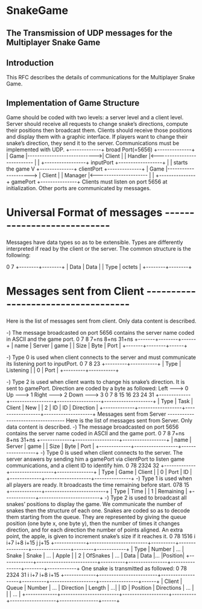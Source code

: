 # SnakeGame

The Transmission of UDP messages for the Multiplayer Snake Game
---------------------------------------------------------------

Introduction 
------------

This RFC describes the details of communications for the Multiplayer Snake Game.

Implementation of Game Structure
--------------------------------

Game should be coded with two levels: a server level and a client level. Server should receive all requests to change snake’s directions, compute their positions then broadcast them. Clients should receive those positions and display them with a graphic interface. If players want to change their snake’s direction, they send it to the server.
Communications must be implemented with UDP.
+-------------+ broad Port(=5656) +--------------+ 
|   Game  |---------------------------->| Client | 
| Handler |<--------------------------- |        | 
+-----------------+ inputPort +------------------+
    |
    | starts the game 
    V
+--------------+ clientPort +--------------+ 
|  Game   |---------------------> | Client |
| Manager |<--------------------- |        |
+---------------+ gamePort +---------------+
Clients must listen on port 5656 at initialization. Other ports are communicated by messages.

# Universal Format of messages ---------------------------
Messages have data types so as to be extensible. Types are differently interpreted if read by the client or the server. The common structure is the following:

0        7 
+--------+--------+ 
|  Data  |  Data  | 
|  Type  | octets | 
+--------+--------+

# Messages sent from Client -----------------------------------

Here is the list of messages sent from client. Only data content is described.

-) The message broadcasted on port 5656 contains the server name coded in ASCII and the game port.
0      7 8   7+ns 8+ns 31+ns 
+-------+--------+------+ 
|  name | Server | game | 
|  Size |  Byte  | Port | 
+-------+--------+------+

-) Type 0 is used when client connects to the server and must communicate its listening port to inputPort.
0        7 8         23 
+---------+-----------+ 
|   Type  | Listening | 
|    0    |    Port   | 
+---------+-----------+

-) Type 2 is used when client wants to change his snake’s direction. It is sent to gamePort. Direction are coded by a byte as followed:
Left ---> 0 
Up ---> 1 
Right ---> 2 
Down ---> 3
0 7 8 15 16 23 24 31 +-------------+------------------+------------------+--------------------+ | Type | Task | Client | New | | 2 | ID | ID | Direction | +-------------+------------------+------------------+--------------------+
Messages sent from Server -----------------------------------
Here is the list of messages sent from Server. Only data content is described.
-) The message broadcasted on port 5656 contains the server name coded in ASCII and the game port.
0 7 8 7+ns 8+ns 31+ns +-------------+------------------+------------------+ | name | Server | game | | Size | Byte | Port | +-------------+------------------+------------------+
-) Type 0 is used when client connects to the server. The server answers by sending him a gamePort via clientPort to listen game communications, and a client ID to identify him.
0 78 2324 32 +-------------+------------------+---------------+ | Type | Game | Client | | 0 | Port | ID | +-------------+-------------------+---------------+
-) Type 1 is used when all players are ready. It broadcasts the time remaining before start.
078 15 +-------------+-------------------------+ | Type | Time | | 1 | Remaining | +-------------+-------------------------+
-) Type 2 is used to broadcast all snakes’ positions to display the game. We communicate the number of snakes then the structure of each one. Snakes are coded so as to decode them starting from the queue. They are represented by giving the queue position (one byte x, one byte y), then the number of times it changes direction, and for each direction the number of points aligned. An extra point, the apple, is given to increment snake’s size if it reaches it.
0 78 1516 i i+7 i+8 i+15 j j+15 +-------------+------------------------+----------+----------------+----------------+--------+------------+ | Type | Number | ... | Snake | Snake | ... | Apple | | 2 | OfSnakes | ... | Data | Data |... |Position| +-------------+-------------------------+----------+----------------+----------------+--------+------------+
One snake is transmitted as followed:
0 78 2324 31 i i+7 i+8 i+15 +-------------+------------------------+-------------------+----------+-------------------+----------------+------+ | Client | Queue | Number | ... | Direction | Length | ...| | ID | Position | Directions | ... | | | ... | +-------------+------------------------+-------------------+----------+-------------------+----------------+------+
